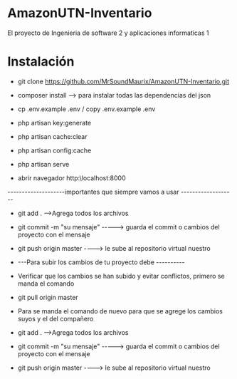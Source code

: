 # AmazonUTN-Inventario
El proyecto de Ingenieria de software 2 y aplicaciones informaticas 1

# Instalación
- git clone https://github.com/MrSoundMaurix/AmazonUTN-Inventario.git

- composer install    --> para instalar todas las dependencias del json

- cp .env.example .env / copy .env.example .env

- php artisan key:generate

- php artisan cache:clear

- php artisan config:cache

- php artisan serve

- abrir navegador http:\\localhost:8000

--------------------importantes que siempre vamos a usar -------------------

- git add .    -->Agrega todos los archivos

- git commit -m "su mensaje"  -----> guarda el commit o cambios del proyecto con el mensaje

- git push origin master   ----> le sube al repositorio virtual nuestro


- ---Para subir los cambios de tu proyecto debe ----------
- Verificar que los cambios se han subido y evitar conflictos, primero se manda el comando
- git pull origin master

- Para se manda el comando de nuevo para que se agrege los cambios suyos y el del compañero
- git add .    -->Agrega todos los archivos

- git commit -m "su mensaje"  -----> guarda el commit o cambios del proyecto con el mensaje

- git push origin master   ----> le sube al repositorio virtual nuestro
